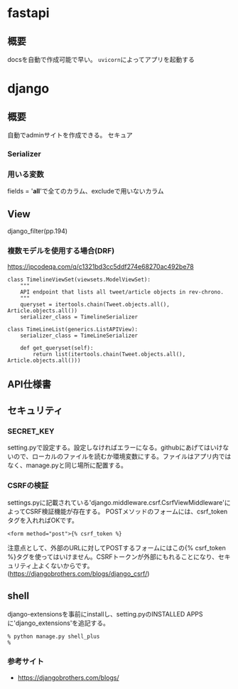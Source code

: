 # fastapi
## 概要
docsを自動で作成可能で早い。
`uvicorn`によってアプリを起動する


# django
## 概要
自動でadminサイトを作成できる。
セキュア
### Serializer
### 用いる変数
fields = '__all__'で全てのカラム、excludeで用いないカラム

## View
django_filter(pp.194)

### 複数モデルを使用する場合(DRF)
https://jpcodeqa.com/q/c1321bd3cc5ddf274e68270ac492be78
```
class TimelineViewSet(viewsets.ModelViewSet):
    """
    API endpoint that lists all tweet/article objects in rev-chrono.
    """
    queryset = itertools.chain(Tweet.objects.all(), Article.objects.all())
    serializer_class = TimelineSerializer
```
```
class TimeLineList(generics.ListAPIView):
    serializer_class = TimeLineSerializer

    def get_queryset(self):
        return list(itertools.chain(Tweet.objects.all(), Article.objects.all()))
```
## API仕様書

## セキュリティ
### SECRET_KEY
setting.pyで設定する。設定しなければエラーになる。githubにあげてはいけないので、ローカルのファイルを読むか環境変数にする。ファイルはアプリ内ではなく、manage.pyと同じ場所に配置する。

### CSRFの検証
settings.pyに記載されている'django.middleware.csrf.CsrfViewMiddleware'によってCSRF検証機能が存在する。
POSTメソッドのフォームには、csrf_tokenタグを入れればOKです。

`<form method="post">{% csrf_token %}`

注意点として、外部のURLに対してPOSTするフォームにはこの{% csrf_token %}タグを使ってはいけません。CSRFトークンが外部にもれることになり、セキュリティ上よくないからです。(https://djangobrothers.com/blogs/django_csrf/)

## shell
django-extensionsを事前にinstallし、setting.pyのINSTALLED APPSに'django_extensions'を追記する。
```
% python manage.py shell_plus
%
```

### 参考サイト
- https://djangobrothers.com/blogs/
